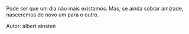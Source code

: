 Pode ser que um dia não mais existamos.
Mas, se ainda sobrar amizade,
nasceremos de novo um para o outro.

Autor: albert einsten